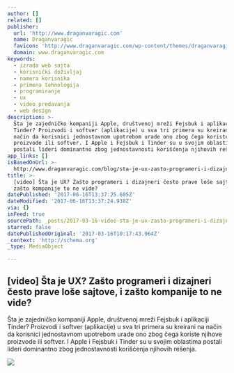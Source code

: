 ```yaml
---
author: []
related: []
publisher:
  url: 'http://www.draganvaragic.com'
  name: Draganvaragic
  favicon: 'http://www.draganvaragic.com/wp-content/themes/draganvaragic/favicon.ico'
  domain: www.draganvaragic.com
keywords:
  - izrada web sajta
  - korisnički doživljaj
  - namera korisnika
  - primena tehnologija
  - programiranje
  - ux
  - video predavanja
  - web design
description: >-
  Šta je zajedničko kompaniji Apple, društvenoj mreži Fejsbuk i aplikaciji
  Tinder? Proizvodi i softver (aplikacije) u sva tri primera su kreirani na
  način da korisnici jednostavnom upotrebom urade ono zbog čega koriste njihove
  proizvode ili softver. I Apple i Fejsbuk i Tinder su u svojim oblastima
  postali lideri dominantno zbog jednostavnosti korišćenja njihovih rešenja.
app_links: []
isBasedOnUrl: >-
  http://www.draganvaragic.com/blog/sta-je-ux-zasto-programeri-i-dizajneri-cesto-prave-lose-sajtove-i-zasto-kompanije-to-ne-vide/
title: >-
  [video] Šta je UX? Zašto programeri i dizajneri često prave loše sajtove, i
  zašto kompanije to ne vide?
datePublished: '2017-06-16T13:37:25.605Z'
dateModified: '2017-06-16T13:37:24.938Z'
via: {}
inFeed: true
sourcePath: _posts/2017-03-16-video-sta-je-ux-zasto-programeri-i-dizajneri-cesto-prave.md
starred: false
datePublishedOriginal: '2017-03-16T10:17:43.964Z'
_context: 'http://schema.org'
_type: MediaObject

---
```

<article style=""><h1>[video] Šta je UX? Zašto programeri i dizajneri često prave loše sajtove, i zašto kompanije to ne vide?</h1><p>Šta je zajedničko kompaniji Apple, društvenoj mreži Fejsbuk i aplikaciji Tinder? Proizvodi i softver (aplikacije) u sva tri primera su kreirani na način da korisnici jednostavnom upotrebom urade ono zbog čega koriste njihove proizvode ili softver. I Apple i Fejsbuk i Tinder su u svojim oblastima postali lideri dominantno zbog jednostavnosti korišćenja njihovih rešenja.</p><img src="http://www.draganvaragic.com/wp-content/uploads/2017/02/softver-tri-nivoa-korisnickog-dozivljaja.jpg" /></article>